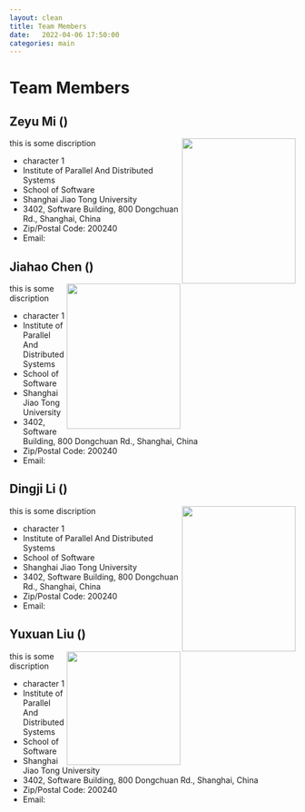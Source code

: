 ```yaml
---
layout: clean 
title: Team Members
date:   2022-04-06 17:50:00
categories: main
---
```


# Team Members 

## Zeyu Mi () 

<img align="right" width="200" height="256" src="../user/sources/images/xyb-small.jpg"/>


this is some discription

* character 1
* Institute of Parallel And Distributed Systems
* School of Software
* Shanghai Jiao Tong University
* 3402, Software Building, 800 Dongchuan Rd., Shanghai, China
* Zip/Postal Code: 200240
* Email: 

## Jiahao Chen ()

<img align="right" width="200" height="256" src="../user/sources/images/tianyiyu.jpg"/>

this is some discription

* character 1
* Institute of Parallel And Distributed Systems
* School of Software
* Shanghai Jiao Tong University
* 3402, Software Building, 800 Dongchuan Rd., Shanghai, China
* Zip/Postal Code: 200240
* Email: 

## Dingji Li ()

<img align="right" width="200" height="256" src="../user/sources/images/qingyuanliu.jpg"/>

this is some discription

* character 1
* Institute of Parallel And Distributed Systems
* School of Software
* Shanghai Jiao Tong University
* 3402, Software Building, 800 Dongchuan Rd., Shanghai, China
* Zip/Postal Code: 200240
* Email: 



## Yuxuan Liu () 

<img align="right" width="200" height="200" src="../user/sources/images/dongdu_random.jpg"/>


this is some discription

* character 1
* Institute of Parallel And Distributed Systems
* School of Software
* Shanghai Jiao Tong University
* 3402, Software Building, 800 Dongchuan Rd., Shanghai, China
* Zip/Postal Code: 200240
* Email: 



